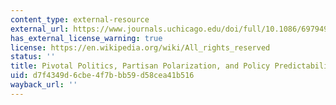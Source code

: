 ```yaml
---
content_type: external-resource
external_url: https://www.journals.uchicago.edu/doi/full/10.1086/697949
has_external_license_warning: true
license: https://en.wikipedia.org/wiki/All_rights_reserved
status: ''
title: Pivotal Politics, Partisan Polarization, and Policy Predictability
uid: d7f4349d-6cbe-4f7b-bb59-d58cea41b516
wayback_url: ''
---
```

